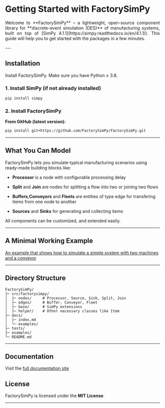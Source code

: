 # Getting Started with FactorySimPy
<p style="text-align: justify;">
Welcome to **FactorySimPy** – a lightweight, open-source component library for **discrete-event simulation (DES)** of manufacturing systems, built on top of [SimPy 4.1.1](https://simpy.readthedocs.io/en/4.1.1/). This guide will help you to get started with the packages in a few minutes.
</p>
---

##  Installation

Install FactorySimPy. Make sure you have Python ≥ 3.8.

### 1. Install SimPy (if not already installed)
```bash
pip install simpy
```

### 2. Install FactorySimPy


**From GitHub (latest version):**
```bash
pip install git+https://github.com/FactorySimPy/FactorySimPy.git
```

---

##  What You Can Model

FactorySimPy lets you simulate typical manufacturing scenarios using ready-made building blocks like:

- **Processor** is a node with configurable processing delay

- **Split** and **Join** are nodes for splitting a flow into two or joining two flows

- **Buffers**,**Conveyors** and **Fleets** are entities of type edge for transfering items from one node to another

- **Sources** and **Sinks** for generating and collecting items


All components can be customized, and extended easily.

---

##  A Minimal Working Example

[An example that shows how to simulate a simple system with two machines and a conveyor](../examples/quick_start.py)




---

##  Directory Structure

```
FactorySimPy/
├─ src/factorysimpy/
│  ├─ nodes/     # Processor, Source, Sink, Split, Join
│  ├─ edges/     # Buffer, Conveyor, Fleet
│  ├─ base/      # SimPy extensions
│  ├─ helper/    # Other necessary classes like Item
├─ docs/
│  ├─ index.md
│  └─ examples/
├─ tests/
├─ examples/
└─ README.md
```

---

##  Documentation

Visit the [full documentation site](https://factorysimpy.github.io/FactorySimPy/)

##  License

FactorySimPy is licensed under the **MIT License**.

---
